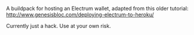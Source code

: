 A buildpack for hosting an Electrum wallet, 
adapted from this older tutorial: http://www.genesisbloc.com/deploying-electrum-to-heroku/

Currently just a hack. Use at your own risk.
